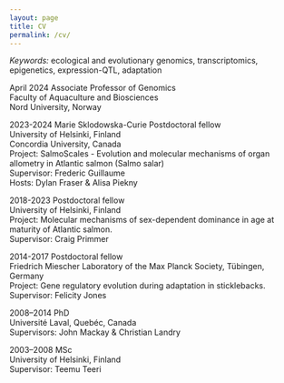 ```yaml
---
layout: page
title: CV
permalink: /cv/
---
```


*Keywords:* ecological and evolutionary genomics, transcriptomics, epigenetics, expression-QTL, adaptation

April 2024 Associate Professor of Genomics  
Faculty of Aquaculture and Biosciences  
Nord University, Norway

2023-2024 Marie Sklodowska-Curie Postdoctoral fellow  
University of Helsinki, Finland  
Concordia University, Canada  
Project: SalmoScales - Evolution and molecular mechanisms of organ allometry in Atlantic salmon (Salmo salar)  
Supervisor: Frederic Guillaume  
Hosts: Dylan Fraser & Alisa Piekny  

2018-2023 Postdoctoral fellow  
University of Helsinki, Finland  
Project: Molecular mechanisms of sex-dependent dominance in age at maturity of Atlantic salmon.  
Supervisor: Craig Primmer  

2014-2017 Postdoctoral fellow  
Friedrich Miescher Laboratory of the Max Planck Society, Tübingen, Germany  
Project: Gene regulatory evolution during adaptation in sticklebacks.  
Supervisor: Felicity Jones  

2008–2014 PhD  
Université Laval, Quebéc, Canada  
Supervisors: John Mackay & Christian Landry  

2003–2008 MSc  
University of Helsinki, Finland  
Supervisor: Teemu Teeri
